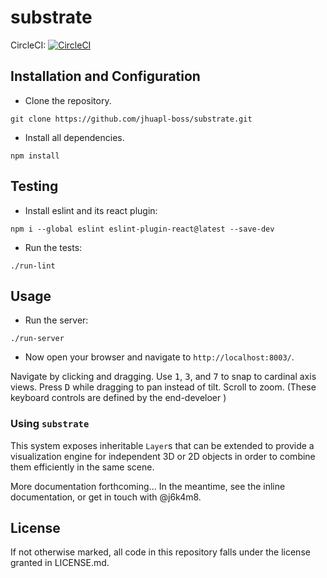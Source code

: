 # substrate

CircleCI: [![CircleCI](https://circleci.com/gh/jhuapl-boss/substrate/tree/master.svg?style=svg)](https://circleci.com/gh/jhuapl-boss/substrate/tree/master)

## Installation and Configuration

- Clone the repository.
```
git clone https://github.com/jhuapl-boss/substrate.git
```
- Install all dependencies.
```
npm install
```

## Testing
- Install eslint and its react plugin:
```
npm i --global eslint eslint-plugin-react@latest --save-dev
```
- Run the tests:
```
./run-lint
```

## Usage
- Run the server:
```
./run-server
```
- Now open your browser and navigate to `http://localhost:8003/`.

 Navigate by clicking and dragging. Use <kbd>1</kbd>, <kbd>3</kbd>, and <kbd>7</kbd> to snap to cardinal axis views. Press <kbd>D</kbd> while dragging to pan instead of tilt. Scroll to zoom. (These keyboard controls are defined by the end-develoer )

### Using `substrate`

This system exposes inheritable `Layer`s that can be extended to provide a visualization engine for independent 3D or 2D objects in order to combine them efficiently in the same scene.

More documentation forthcoming... In the meantime, see the inline documentation, or get in touch with @j6k4m8.

## License
If not otherwise marked, all code in this repository falls under the license granted in LICENSE.md.

